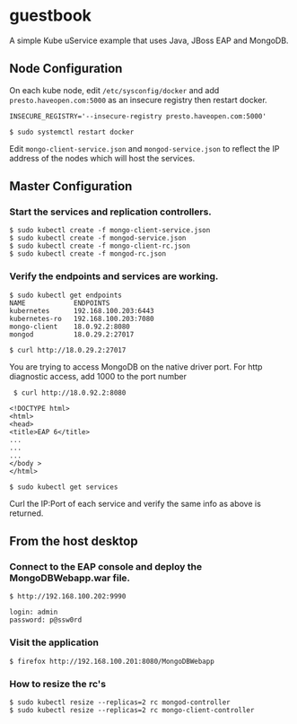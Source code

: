 # guestbook
A simple Kube uService example that uses Java, JBoss EAP and MongoDB.

## Node Configuration

On each kube node, edit `/etc/sysconfig/docker` and add
`presto.haveopen.com:5000` as an insecure registry then 
restart docker.

`INSECURE_REGISTRY='--insecure-registry presto.haveopen.com:5000'`
 
`$ sudo systemctl restart docker`

Edit `mongo-client-service.json` and `mongod-service.json` to reflect 
the IP address of the nodes which will host the services.

## Master Configuration

### Start the services and replication controllers.

    $ sudo kubectl create -f mongo-client-service.json
    $ sudo kubectl create -f mongod-service.json
    $ sudo kubectl create -f mongo-client-rc.json
    $ sudo kubectl create -f mongod-rc.json

### Verify the endpoints and services are working.

    $ sudo kubectl get endpoints
    NAME            ENDPOINTS
    kubernetes      192.168.100.203:6443
    kubernetes-ro   192.168.100.203:7080
    mongo-client    18.0.92.2:8080
    mongod          18.0.29.2:27017

    $ curl http://18.0.29.2:27017

You are trying to access MongoDB on the native driver port. For http diagnostic access, add 1000 to the port number

     $ curl http://18.0.92.2:8080
    
    <!DOCTYPE html>
    <html>
    <head>
    <title>EAP 6</title>
    ...
    ...
    ...
    </body >
    </html>

    $ sudo kubectl get services

Curl the IP:Port of each service and verify the same info as above is returned.

## From the host desktop

### Connect to the EAP console and deploy the MongoDBWebapp.war file.

    $ http://192.168.100.202:9990

    login: admin
    password: p@ssw0rd

### Visit the application

    $ firefox http://192.168.100.201:8080/MongoDBWebapp

### How to resize the rc's

    $ sudo kubectl resize --replicas=2 rc mongod-controller
    $ sudo kubectl resize --replicas=2 rc mongo-client-controller

